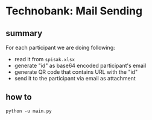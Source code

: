 # Technobank: Mail Sending

## summary

For each participant we are doing following:
- read it from `spisak.xlsx`
- generate "id" as base64 encoded participant's email
- generate QR code that contains URL with the "id"
- send it to the participant via email as attachment

## how to

```
python -u main.py
```